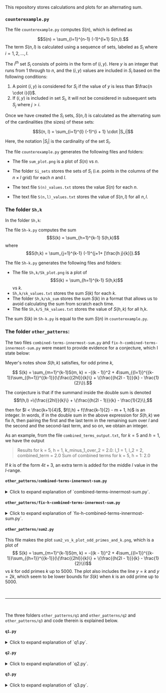 This repository stores calculations and plots for an alternating sum.

### `counterexample.py`

The file `counterexample.py` computes $S(n)$, which is defined as

 $$S(n) = \sum_{l=1}^{n-1} (-1)^{l+1} S(n,l).$$
The term $S(n, l)$ is calculated using a sequence of sets, labeled as $S_i$ where $i = 1, 2, ..., l$.

The $i^{th}$ set $S_i$ consists of points in the form of $(i, y)$. Here $y$ is an integer that runs from 1 through to $n$, and the $(i, y)$ values are included in $S_i$ based on the following conditions:

1. A point $(i, y)$ is considered for $S_i$ if the value of $y$ is less than $\frac{n \cdot i}{l}$.
2. If $(i, y)$ is included in set $S_i$, it will not be considered in subsequent sets $S_j$ where $j > i$.

Once we have created the $S_i$ sets, $S(n, l)$ is calculated as the alternating sum of the cardinalities (the sizes) of these sets:

$$S(n, l) = \sum_{i=1}^{l} (-1)^{i + 1} \cdot |S_i|$$

Here, the notation $|S_i|$ is the cardinality of the set $S_i$.

The file `counterexample.py` generates the following files and folders:

- The file `sum_plot.png` is a plot of $S(n)$ vs $n$.

- The folder `Si_sets` stores the sets of $S_i$ (i.e. points in the columns of the $n \times l$ grid) for each $n$ and $l$. 

- The text file `S(n)_values.txt` stores the value $S(n)$ for each $n$.

- The text file `S(n,l)_values.txt` stores the value of $S(n,l)$ for all $n,l$.


### The folder `Sh,k`

In the folder `Sh,k`:

The file `Sh-k.py` computes the sum $$S(k) = \sum_{h=1}^{k-1} S(h,k)$$ where $$S(h,k) = \sum_{j=1}^{k-1} (-1)^{j+1+ [\frac{h j}{k}]}.$$

The file `Sh-k.py` generates the following files and folders:

- The file `Sh,k/Sk_plot.png` is a plot of $$S(k) = \sum_{h=1}^{k-1} S(h,k)$$ vs $k$.
- `Sh,k/sk_values.txt` stores the sum $S(k)$ for each $k$.
- The folder `Sh,k/sk_sum` stores the sum $S(k)$ in a format that allows us to avoid calculating the sum from scratch each time.
- The file `Sh,k/S_hk_values.txt` stores the value of $S(h,k)$ for all h,k.

The sum $S(k)$ in `Sh-k.py` is equal to the sum $S(n)$ in `counterexample.py`.

### The folder `other_patterns`:

The two files `combined-terms-innermost-sum.py` and
`fix-h-combined-terms-innermost-sum.py` were meant to provide evidence for a conjecture, which I state below:

Meyer's notes show $S(h,k)$ satisfies, for odd prime $k$,

$$ S(k) = \sum_{m=1}^{k-1}S(m, k) = -{(k - 1)}^2 + 4\sum_{{l=1}}^{{k-1}}\sum_{{h=1}}^{{k-1}}(\{\frac{{2hl}}{k}\} + \{\frac{{h(2l - 1)}}{k} - \frac{1}{2}\}).$$

The conjecture is that if the summand inside the double sum is denoted $$f(h,l) =\{\frac{{2hl}}{k}\} + \{\frac{{h(2l - 1)}}{k} - \frac{1}{2}\},$$

then for $l < \frac{k+1}{4}$, $f(l,h) + f(\frac{k-1}{2} - m + 1, h)$ is an integer. In words, if in the double sum in the above expression for $S(h,k)$ we fix $h$, then pairing the first and the last term in the remaining sum over $l$ and the second and the second-last term, and so on, we obtain an integer.

As an example, from the file `combined_terms_output.txt`, for $k = 5$ and $h = 1$, we have the output

> Results for k = 5, h = 1, k_minus_1_over_2 = 2.0:
>l_1 = 1, l_2 = 2, combined_term = 2.0
>Sum of combined terms for k = 5, h = 1: 2.0

If $k$ is of the form $4t+3$, an extra term is added for the middle $l$ value in the $l$-range.


#### `other_patterns/combined-terms-innermost-sum.py`

<details>
<summary>Click to expand explanation of `combined-terms-innermost-sum.py`.</summary>

For a given odd prime $k$ less than $300$, integers $h$ and $l$ range from $1$ to $\frac{k-1}{2}$.

The two terms computed for each $h$ and $l$ are:

1. $\left\{\frac{2hl}{k}\right\}$
2. $\left\{\frac{h(2l-1)}{k} - 0.5\right\}$

where $\{\cdot\}$ represents the fractional part of a number.

For every $l$ value, there is an $l'$ such that the sum of their indices in the $l$-range sequence is `num_l_values - 1`. The script computes a 'combined term' for each such $l$ and $l'$ pair, defined as the sum of terms for $l$ and $l'$.

If $k$ is of the form $4t+3$, an extra term for the middle $l$ value in the $l$-range is appended to the combined terms.

The output for this file is stored in `other_patterns/combined_terms_output.txt`.

</details>

#### `other_patterns/fix-h-combined-terms-innermost-sum.py`
<details>
<summary>Click to expand explanation of `fix-h-combined-terms-innermost-sum.py`.</summary>

For a given integer $k$ between $3$ and $50$, the script defines integers $h$ and $l$ as follows:

- $h$ and $l$ iterate from 1 to $\frac{k-1}{2}$.

The two terms computed for each $h$ and $l$ are:

1. $\left\{\frac{2hl}{k}\right\}$
2. $\left\{\frac{h(2l-1)}{k} - 0.5\right\}$

where $\{\cdot\}$ represents the fractional part of a number.

For every $l$ value, there is an $l'$ such that the sum of their indices in the $l$-range sequence is `num_l_values - 1`. The script computes a 'combined term' for each $l$ and $l'$ pair, which is defined as the sum of terms for $l$ and $l'$.

If $k$ is of the form $4t+3$, an extra term is added for the middle $l$ value in the $l$-range.

Additionally, the script computes individual components of each combined term: the first term for $l=l_1$ and $l=l_2$, and the second term for $l=l_1$ and $l=l_2$.

The output is stored in the text file `other_patterns/fixed-h-combined_terms_with_components_output.txt`. Each computed term, its respective components and the overall sum of terms for each $k$ and $h$ pair are recorded.
</details>

#### `other_patterns/sum2.py`

This file makes the plot `sum2_vs_k_plot_odd_primes_and_k.png`, which is a plot of $$ S(k) = \sum_{m=1}^{k-1}S(m, k) = -{(k - 1)}^2 + 4\sum_{{l=1}}^{{k-1}}\sum_{{h=1}}^{{k-1}}(\{\frac{{2hl}}{k}\} + \{\frac{{h(2l - 1)}}{k} - \frac{1}{2}\})$$ vs $k$ for odd primes $k$ up to $5000$. The plot also includes the line $y = k$ and $y = 2k$, which seem to be lower bounds for $S(k)$ when $k$ is an odd prime up to $5000$.

<br>

-----------

<br>


The three folders `other_patterns/q1` and `other_patterns/q2` and `other_patterns/q3` and code therein is explained below. 
#### `q1.py`

<details>
<summary>Click to expand explanation of `q1.py`.</summary>

For given odd prime $k$ up to $501$ , the possible values of $m$ and $h$ are defined as follows:
- $m$ iterates from 1 to $\lceil\frac{k+1}{4}\rceil$,
- $h$ iterates from $1$ through $\frac{k-1}{2}$.

Each $(m,h)$ pair is evaluated against the following condition:
$\left\{\frac{2mh}{k}\right\} \geq \left\{\frac{h}{k}\right\}$ and $\left\{\frac{2mh}{k}\right\} > 0.5$
where $\{x\}$ denotes the fractional part of a real number $x$.

For each prime $k$, the script calculates and records:
1. The total count of $(m,h)$ pairs that fulfill the condition,
2. The total count of $(m,h)$ pairs that do not meet the condition,
3. The upper bounds for both $m$ and $h$.

</details>

#### `q2.py`

<details>
<summary>Click to expand explanation of `q2.py`.</summary>


For given odd prime $k$ up to $501$, integers $m$ and $h$ are defined as follows:

- $m$ ranges from 1 to $\lceil\frac{k+1}{4}\rceil$,
- $h$ ranges from $1$ to $\frac{k-1}{2}$.

Each $(m,h)$ pair is checked against the following condition:
$$ \left\{\frac{2mh}{k}\right\} > 0.5,$$
where ${x}$ denotes the fractional part of a real number $x$.

For each prime $k$, the script calculates and records:

1. The total count of $(m,h)$ pairs that meet the condition,
2. The total count of $(m,h)$ pairs that do not meet the condition.

</details>


#### `q3.py`

<details>
<summary>Click to expand explanation of `q3.py`.</summary>

For given odd prime $k$ up to $501$ , this file iterates integers $m$ and $h$ as defined below:

- $m$ iterates from 1 to $\lceil\frac{k+1}{4}\rceil$,
- $h$ iterates from $1$ through $\frac{k-1}{2}$.

The script checks each $(m,h)$ pair against two conditions:
1. $\left\{\frac{2mh}{k}\right\} \geq \left\{\frac{h}{k}\right\}$,
2. $\left\{\frac{2mh}{k}\right\} > 0.5$,

where $\{x\}$ denotes the fractional part of a real number $x$.

For each prime $k$, the script tabulates:
1. Count of $(m,h)$ pairs that satisfy both conditions,
2. Count of $(m,h)$ pairs that satisfy only one of the conditions,
3. Count of $(m,h)$ pairs that do not satisfy either condition.


</details>